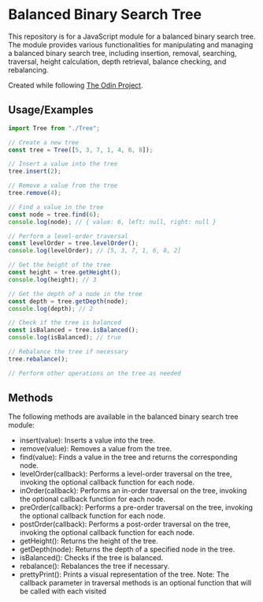 
# Balanced Binary Search Tree

This repository is for a JavaScript module for a balanced binary search tree. The module provides various functionalities for manipulating and managing a balanced binary search tree, including insertion, removal, searching, traversal, height calculation, depth retrieval, balance checking, and rebalancing.

Created while following [The Odin Project](https://www.theodinproject.com/).
## Usage/Examples

```javascript
import Tree from "./Tree";

// Create a new tree
const tree = Tree([5, 3, 7, 1, 4, 6, 8]);

// Insert a value into the tree
tree.insert(2);

// Remove a value from the tree
tree.remove(4);

// Find a value in the tree
const node = tree.find(6);
console.log(node); // { value: 6, left: null, right: null }

// Perform a level-order traversal
const levelOrder = tree.levelOrder();
console.log(levelOrder); // [5, 3, 7, 1, 6, 8, 2]

// Get the height of the tree
const height = tree.getHeight();
console.log(height); // 3

// Get the depth of a node in the tree
const depth = tree.getDepth(node);
console.log(depth); // 2

// Check if the tree is balanced
const isBalanced = tree.isBalanced();
console.log(isBalanced); // true

// Rebalance the tree if necessary
tree.rebalance();

// Perform other operations on the tree as needed
```


## Methods
The following methods are available in the balanced binary search tree module:

- insert(value): Inserts a value into the tree.
- remove(value): Removes a value from the tree.
- find(value): Finds a value in the tree and returns the corresponding node.
- levelOrder(callback): Performs a level-order traversal on the tree, invoking the optional callback function for each node.
- inOrder(callback): Performs an in-order traversal on the tree, invoking the optional callback function for each node.
- preOrder(callback): Performs a pre-order traversal on the tree, invoking the optional callback function for each node.
- postOrder(callback): Performs a post-order traversal on the tree, invoking the optional callback function for each node.
- getHeight(): Returns the height of the tree.
- getDepth(node): Returns the depth of a specified node in the tree.
- isBalanced(): Checks if the tree is balanced.
- rebalance(): Rebalances the tree if necessary.
- prettyPrint(): Prints a visual representation of the tree.
Note: The callback parameter in traversal methods is an optional function that will be called with each visited
